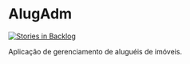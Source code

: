 # AlugAdm
[![Stories in Backlog](https://img.shields.io/badge/issues-waffle.io-yellow.svg)](https://waffle.io/juliannyas/AlugAdm)

Aplicação de gerenciamento de aluguéis de imóveis.
